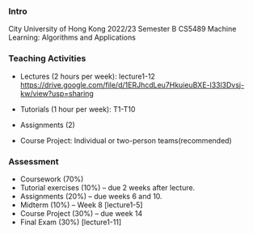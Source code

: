### Intro

City University of Hong Kong 2022/23 Semester B CS5489 Machine Learning: Algorithms and Applications

### Teaching Activities

- Lectures (2 hours per week): lecture1-12
https://drive.google.com/file/d/1ERJhcdLeu7HkuieuBXE-l33l3Dvsj-kw/view?usp=sharing

- Tutorials (1 hour per week): T1-T10
- Assignments (2)
- Course Project: Individual or two-person teams(recommended)

### Assessment

- Coursework (70%)
- Tutorial exercises (10%) – due 2 weeks after lecture.
- Assignments (20%) – due weeks 6 and 10.
- Midterm (10%) – Week 8 [lecture1-5]
- Course Project (30%) – due week 14
- Final Exam (30%) [lecture1-11]